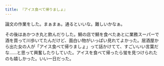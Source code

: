 ```yaml
---
title: 『アイス食べて帰りましょ』
---
```


論文の作業をした。まぁまぁ。通るといいな。難しいかなぁ。

その後はあかつき丸と飲んだりした。鯖の店で鯖を食べたあとに業務スーパーで酒を買って川歩いてたんだけど、面白い物がいっぱい見れてよかった。居酒屋から出た女の人が「アイス食べて帰りましょ」って話かけてて、すごいいい言葉だな……と思って興奮したりしていた。アイスを食べて帰ったら蛍を見つけられたのも嬉しかった。いい一日だった。